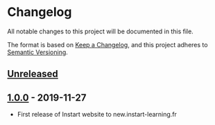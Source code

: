 # Changelog

All notable changes to this project will be documented in this file.

The format is based on [Keep a Changelog](https://keepachangelog.com/en/1.0.0/),
and this project adheres to [Semantic
Versioning](https://semver.org/spec/v2.0.0.html).

## [Unreleased]

## [1.0.0] - 2019-11-27

- First release of Instart website to new.instart-learning.fr

[unreleased]: https://github.com/cea-instn/instart/compare/v1.0.0...master
[1.0.0]: https://github.com/cea-instn/instart/compare/20d992712078e6114b101f742c4437a7d5a0a795...v1.0.0
